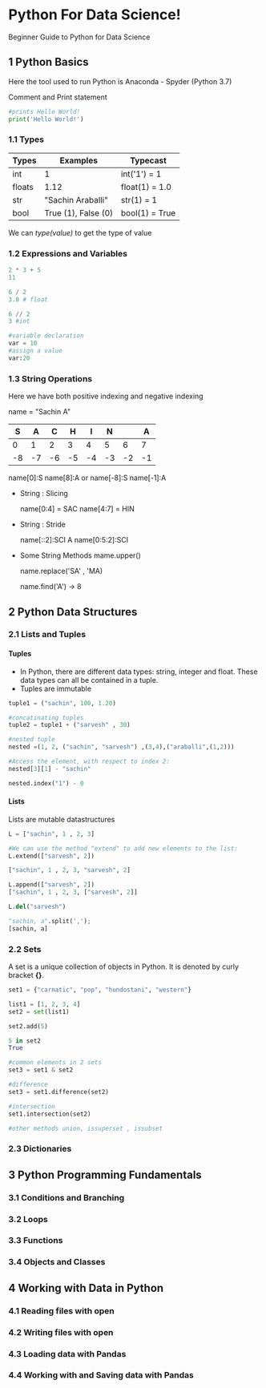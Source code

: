 # Python For Data Science!
Beginner Guide to Python for Data Science

## 1 Python Basics

Here the tool used to run Python is Anaconda - Spyder (Python 3.7)

Comment and Print statement 

```python
#prints Hello World!
print('Hello World!')

```
### 1.1 Types

Types | Examples | Typecast
------- | --------- | --------
int | 1 | int('1') = 1
floats | 1.12 | float(1) = 1.0
str | "Sachin Araballi" | str(1) = 1
bool | True (1), False (0) | bool(1) = True

We can *type(value)* to get the type of value 

### 1.2 Expressions and Variables

```python
2 * 3 + 5
11

6 / 2 
3.0 # float

6 // 2
3 #int

#variable declaration
var = 10
#assign a value
var:20
```

### 1.3 String Operations

Here we have both positive indexing and negative indexing

name = "Sachin A"

S | A |  C |  H | I | N |  | A 
-- | -- | -- | -- | -- |-- | -- | -- | 
0 | 1 | 2 | 3 | 4 | 5 | 6 | 7 | 8
-8 | -7 | -6 | -5 | -4 | -3 | -2 | -1

name[0]:S name[8]:A or name[-8]:S name[-1]:A

* String : Slicing

    name[0:4] = SAC
    name[4:7] = HIN

* String : Stride
    
    name[::2]:SCI A
    name[0:5:2]:SCI
    
* Some String Methods
    mame.upper()
    
    name.replace('SA' , 'MA)
    
    name.find('A') -> 8
   

## 2 Python Data Structures
### 2.1 Lists and Tuples

#### Tuples
* In Python, there are different data types: string, integer and float. These data types can all be contained in a tuple.
* Tuples are immutable
```python
tuple1 = ("sachin", 100, 1.20)

#concatinating tuples
tuple2 = tuple1 + ("sarvesh" , 30)

#nested tuple
nested =(1, 2, ("sachin", "sarvesh") ,(3,4),("araballi",(1,2)))

#Access the element, with respect to index 2:
nested[3][1] - "sachin"

nested.index("1") - 0
```
#### Lists

Lists are mutable datastructures

```python
L = ["sachin", 1 , 2, 3]

#We can use the method "extend" to add new elements to the list:
L.extend(["sarvesh", 2])

["sachin", 1 , 2, 3, "sarvesh", 2]

L.append(["sarvesh", 2])
["sachin", 1 , 2, 3, ["sarvesh", 2]]

L.del("sarvesh")

"sachin, a".split(',');
[sachin, a]
```

### 2.2 Sets

A set is a unique collection of objects in Python. It is denoted by curly bracket **{}**. 
```python
set1 = {"carnatic", "pop", "hundostani", "western"}

list1 = [1, 2, 3, 4]
set2 = set(list1)

set2.add(5)

5 in set2
True

#common elements in 2 sets
set3 = set1 & set2

#difference
set3 = set1.difference(set2)

#intersection
set1.intersection(set2)   

#other methods union, issuperset , issubset
```
### 2.3 Dictionaries



## 3 Python Programming Fundamentals

### 3.1 Conditions and Branching
### 3.2 Loops
### 3.3 Functions
### 3.4 Objects and Classes

## 4 Working with Data in Python

### 4.1 Reading files with open
### 4.2 Writing files with open
### 4.3 Loading data with Pandas
### 4.4 Working with and Saving data with Pandas
